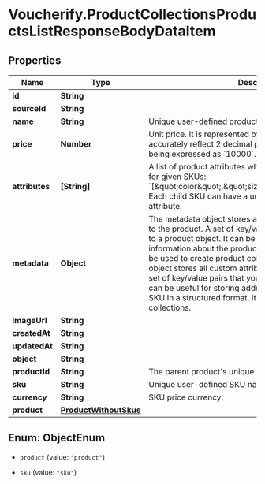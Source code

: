# Voucherify.ProductCollectionsProductsListResponseBodyDataItem

## Properties

Name | Type | Description | Notes
------------ | ------------- | ------------- | -------------
**id** | **String** |  | [optional] 
**sourceId** | **String** |  | [optional] 
**name** | **String** | Unique user-defined product name. | [optional] 
**price** | **Number** | Unit price. It is represented by a value multiplied by 100 to accurately reflect 2 decimal places, such as &#x60;$100.00&#x60; being expressed as &#x60;10000&#x60;. | [optional] 
**attributes** | **[String]** | A list of product attributes whose values you can customize for given SKUs: &#x60;[\&quot;color\&quot;,\&quot;size\&quot;,\&quot;ranking\&quot;]&#x60;. Each child SKU can have a unique value for a given attribute. | [optional] 
**metadata** | **Object** | The metadata object stores all custom attributes assigned to the product. A set of key/value pairs that you can attach to a product object. It can be useful for storing additional information about the product in a structured format. It can be used to create product collections. and The metadata object stores all custom attributes assigned to the SKU. A set of key/value pairs that you can attach to a SKU object. It can be useful for storing additional information about the SKU in a structured format. It can be used to create product collections. | [optional] 
**imageUrl** | **String** |  | [optional] 
**createdAt** | **String** |  | [optional] 
**updatedAt** | **String** |  | [optional] 
**object** | **String** |  | [optional] 
**productId** | **String** | The parent product&#39;s unique ID. | [optional] 
**sku** | **String** | Unique user-defined SKU name. | [optional] 
**currency** | **String** | SKU price currency. | [optional] 
**product** | [**ProductWithoutSkus**](ProductWithoutSkus.md) |  | [optional] 



## Enum: ObjectEnum


* `product` (value: `"product"`)

* `sku` (value: `"sku"`)




